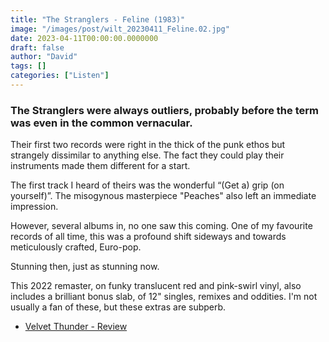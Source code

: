 ```yaml
---
title: "The Stranglers - Feline (1983)"
image: "/images/post/wilt_20230411_Feline.02.jpg"
date: 2023-04-11T00:00:00.0000000
draft: false
author: "David"
tags: []
categories: ["Listen"]
---
```

### The Stranglers were always outliers, probably before the term was even in the common vernacular.

 Their first two records were right in the thick of the punk ethos but strangely dissimilar to anything else. The fact they could play their instruments made them different for a start. 

 The first track I heard of theirs was the wonderful “(Get a) grip (on yourself)”. The misogynous masterpiece "Peaches" also left an immediate impression.

 However, several albums in, no one saw this coming. One of my favourite records of all time, this was a profound shift sideways and towards meticulously crafted, Euro-pop. 

 Stunning then, just as stunning now.

 This 2022 remaster, on funky translucent red and pink-swirl vinyl, also includes a brilliant bonus slab, of 12" singles, remixes and oddities. I'm not usually a fan of these, but these extras are subperb.

-  [Velvet Thunder - Review](https://www.velvetthunder.co.uk/the-stranglers-feline-expanded-reissue-bmg/)